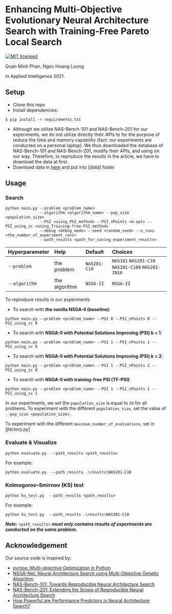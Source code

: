 # Enhancing Multi-Objective Evolutionary Neural Architecture Search with Training-Free Pareto Local Search
[![MIT licensed](https://img.shields.io/badge/license-MIT-brightgreen.svg)](LICENSE.md)

Quan Minh Phan, Ngoc Hoang Luong

In Applied Intelligence 2021.
## Setup
- Clone this repo
- Install dependencies:
```
$ pip install -r requirements.txt
```
- Although we utilize NAS-Bench-101 and NAS-Bench-201 for our experiments, we do not utilize directly their APIs to for the purpose of reduce the time and memory capability (fact: our experiments are conducted on a personal laptop). We thus downloaded the database of NAS-Bench-101 and NAS-Bench-201, modify their APIs, and using on our way. Therefore, to reproduce the results in the article, we have to download the data at first.
- Download data in [here](https://drive.google.com/drive/folders/1oNk21qWKs_8hmBBkM1ye0zAV-08LABaE?usp=sharing) and put into [*data*] folder
## Usage
### Search
```shell
python main.py --problem <problem_name>
               --algorithm <algorithm_name> --pop_size <population_size>
               --PSI <using_PSI_method> --PSI_nPoints <k-opt> --PSI_using_zc <using_Training-free-PSI_method>
               --debug <debug_mode> --seed <random_seed> --n_runs <the_number_of_experiment_runs>
               --path_results <path_for_saving_experiment_results>

```
|Hyperparameter           |Help                                    |Default          |Choices                                          |                
|:------------------------|:---------------------------------------|:----------------|:------------------------------------------------|
|`--problem`              |the problem                             |`NAS201-C10`     |`NAS101` `NAS201-C10` `NAS201-C100` `NAS201-IN16`|
|`--algorithm`            |the algorithm                           |`NSGA-II`        |`NSGA-II`                                        |

To reproduce results in our experiments

- To search with **the vanilla NSGA-II (baseline)**:
```
python main.py --problem <problem_name> --PSI 0 --PSI_nPoints 0 --PSI_using_zc 0
```
- To search with **NSGA-II with Potential Solutions Improving (PSI) k = 1**:
```
python main.py --problem <problem_name> --PSI 1 --PSI_nPoints 1 --PSI_using_zc 0
```
- To search with **NSGA-II with Potential Solutions Improving (PSI) k = 2**:
```
python main.py --problem <problem_name> --PSI 1 --PSI_nPoints 2 --PSI_using_zc 0
```
- To search with **NSGA-II with training-free PSI (TF-PSI)**:
```
python main.py --problem <problem_name> --PSI 1 --PSI_nPoints 1 --PSI_using_zc 1
```

In our experiments, we set the `population_size` is equal to `20` for all problems. To experiment with the different `population_size`, set the value of `--pop_size <population_size>`.

To experiment with the different `maximum_number_of_evaluations`, set in [*factory.py*]

### Evaluate & Visualize
```shell
python evaluate.py  --path_results <path_results>
```
For example:
```shell
python evaluate.py  --path_results .\results\NAS201-C10
```
### Kolmogorov–Smirnov (KS) test
```shell
python ks_test.py  --path_results <path_results>
```
For example:
```shell
python ks_test.py  --path_results .\results\NAS201-C10
```
***Note:*** `<path_results>` ***must only contains results of experiments are conducted on the same problem.***
## Acknowledgement
Our source code is inspired by:
- [pymoo: Multi-objective Optimization in Python](https://github.com/anyoptimization/pymoo)
- [NSGA-Net: Neural Architecture Search using Multi-Objective Genetic Algorithm](https://github.com/ianwhale/nsga-net)
- [NAS-Bench-101: Towards Reproducible Neural Architecture Search](https://github.com/google-research/nasbench)
- [NAS-Bench-201: Extending the Scope of Reproducible Neural Architecture Search](https://github.com/D-X-Y/NAS-Bench-201)
- [How Powerful are Performance Predictors in Neural Architecture Search?](https://github.com/automl/NASLib)
